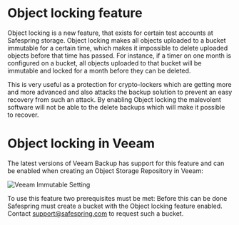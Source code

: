 # Object locking feature

Object locking is a new feature, that exists for certain test accounts at
Safespring storage. Object locking makes all objects uploaded to a bucket
immutable for a certain time, which makes it impossible to delete uploaded 
objects before that time has passed. For instance, if a timer on one month 
is configured on a bucket, all objects uploaded to that bucket will be 
immutable and locked for a month before they can be deleted.

This is very useful as a protection for crypto-lockers which are getting more
and more advanced and also attacks the backup solution to prevent an easy
recovery from such an attack. By enabling Object locking the malevolent software
will not be able to the delete backups which will make it possible to recover.

# Object locking in Veeam
The latest versions of Veeam Backup has support for this feature and can be
enabled when creating an Object Storage Repository in Veeam:

 
![Veeam Immutable Setting](/images/immutable-setting.png)

To use this feature two prerequisites must be met:
Before this can be done Safespring must create a bucket with the Object locking
feature enabled. Contact support@safespring.com to request such a bucket.

